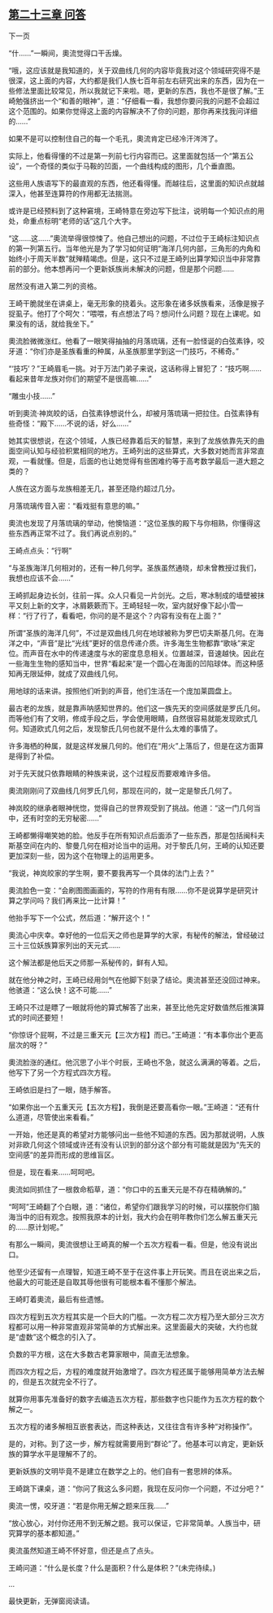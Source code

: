 ## [第二十三章 问答](https://www.xxbiquge.com/11_11207/9118964.html)
﻿下一页

  “什……”一瞬间，奧流觉得口干舌燥。

  “哦，这应该就是我知道的，关于双曲线几何的内容毕竟我对这个领域研究得不是很深，这上面的内容，大约都是我们人族七百年前左右研究出来的东西，因为在一些修法里面比较常见，所以我就记下来啦。嗯，更新的东西，我也不是很了解。”王崎勉强挤出一个“和善的眼神”，道：“仔细看一看，我想你要问我的问题不会超过这个范围的。如果你觉得这上面的内容解决不了你的问题，那你再来找我问详细的……”

  如果不是可以控制住自己的每一个毛孔，奧流肯定已经冷汗涔涔了。

  实际上，他看得懂的不过是第一列前七行内容而已。这里面就包括一个“第五公设”，一个奇怪的类似于马鞍的凹面，一个曲线构成的图形，几个垂直图。

  这些用人族语写下的最直观的东西，他还看得懂。而越往后，这里面的知识点就越深入，他甚至连算符的作用都无法揣测。

  或许是已经预料到了这种窘境，王崎特意在旁边写下批注，说明每一个知识点的用处，命重点标明“老师的话”这几个大字。

  “这……这……”奧流举得很惊悚了。他自己想出的问题，不过位于王崎标注知识点的第一列第五行。当年他光是为了学习如何证明“海洋几何内部，三角形的内角和始终小于周天半数”就殚精竭虑。但是，这只不过是王崎列出算学知识当中非常靠前的部分。他本想再问一个更新妖族尚未解决的问题，但是那个问题……

  居然没有进入第二列的资格。

  王崎干脆就坐在讲桌上，毫无形象的挠着头。这形象在诸多妖族看来，活像是猴子捉虱子。他打了个呵欠：“喂喂，有点想法了吗？想问什么问题？现在上课呢。如果没有的话，就给我坐下。”

  奧流脸微微涨红。他看了一眼笑得抽抽的月落琉璃，还有一脸怪诞的白弦素铮，咬牙道：“你们亦是圣族看重的种属，从圣族那里学到这一门技巧，不稀奇。”

  “‘技巧’？”王崎眉毛一挑。对于万法门弟子来说，这话称得上冒犯了：“技巧啊……看起来昔年龙族对你们的期望不是很高嘛……”

  “雕虫小技……”

  听到奧流·神岚皎的话，白弦素铮想说什么，却被月落琉璃一把拉住。白弦素铮有些奇怪：“殿下……不说的话，好么……”

  她其实很想说，在这个领域，人族已经靠着后天的智慧，来到了龙族依靠先天的曲面空间认知与经验积累相同的地方。王崎列出的这些算式，大多数对她而言非常直观，一看就懂。但是，后面的也让她觉得有些困难约等于高考数学最后一道大题之类的？

  人族在这方面与龙族相差无几，甚至还隐约超过几分。

  月落琉璃传音入密：“看戏挺有意思的嘛。”

  奧流也发现了月落琉璃的举动，他懊恼道：“这位圣族的殿下与你相熟，你懂得这些东西再正常不过了。我们再说点别的。”

  王崎点点头：“行啊”

  “与圣族海洋几何相对的，还有一种几何学。圣族虽然通晓，却未曾教授过我们，我想也应该不会……”

  王崎抓起身边长剑，往前一挥。众人只看见一片剑光。之后，寒冰制成的墙壁被抹平又刻上新的文字，冰屑簌簌而下。王崎轻轻一吹，室内就好像下起小雪一样：“行了行了，看看吧，你问的是不是这个？内容有没有在上面？”

  所谓“圣族的海洋几何”，不过是双曲线几何在地球被称为罗巴切夫斯基几何。在海洋之中，“声音”是比“光线”更好的信息传递介质。许多海生生物都靠“歌咏”来定位。而声音在水中的传递速度与水的密度息息相关。位置越深，音速越快。因此在一些海生生物的感知当中，世界“看起来”是一个圆心在海面的凹陷球体。而这种感知再无限延伸，就成了双曲线几何。

  用地球的话来讲。按照他们听到的声音，他们生活在一个庞加莱圆盘上。

  最古老的龙族，就是靠声呐感知世界的。他们这一族先天的空间感就是罗氏几何。而等他们有了文明，修成手段之后，学会使用眼睛，自然很容易就能发现欧式几何。知道欧式几何之后，发现黎氏几何也就不是什么太难的事情了。

  许多海栖的种属，就是这样发展几何的。他们在“用火”上落后了，但是在这方面算是得到了补偿。

  对于先天就只依靠眼睛的种族来说，这个过程反而要艰难许多倍。

  奧流刚刚问了双曲线几何罗氏几何，那现在问的，就一定是黎氏几何了。

  神岚皎的继承者眼神恍惚，觉得自己的世界观受到了挑战。他道：“这一门几何当中，还有时空的无穷秘密……”

  王崎都懒得嘲笑她的脸。他反手在所有知识点后面添了一些东西，那是包括闽科夫斯基空间在内的、黎曼几何在相对论当中的运用。对于黎氏几何，王崎的认知还要更加深刻一些，因为这个在物理上的运用更多。

  “我说，神岚皎家的学生啊，要不要我再写一个具体的法门上去？”

  奧流脸色一变：“会刷图图画画的，写符的作用有有限……你不是说算学是研究计算之学问吗？我们再来比一比计算！”

  他抬手写下一个公式，然后道：“解开这个！”

  奧流心中庆幸。幸好他的一位后天之师也是算学的大家，有秘传的解法，曾经破过三十三位妖族算家列出的天元式……

  这个解法都是他后天之师那一系秘传的，鲜有人知。

  就在他分神之时，王崎已经用剑气在他脚下刻录了结论。奧流甚至还没回过神来。他骇道：“这么快！这不可能……”

  王崎只不过是瞟了一眼就将他的算式解答了出来，甚至比他先定好数值然后推演算式的时间还要短！

  “你惊讶个屁啊，不过是三重天元【三次方程】而已。”王崎道：“有本事你出个更高层次的呀？”

  奧流脸涨的通红。他沉思了小半个时辰，王崎也不急，就这么满满的等着。之后，他写下了另一个方程式四次方程。

  王崎依旧是扫了一眼，随手解答。

  “如果你出一个五重天元【五次方程】，我倒是还要高看你一眼。”王崎道：“还有什么道道，尽管使出来看看。”

  一开始，他还是真的希望对方能够问出一些他不知道的东西。因为那就说明，人族对非欧几何这个领域或许还有没有认识到的部分这个部分有可能就是因为“先天的空间感”的差异而形成的思维盲区。

  但是，现在看来……呵呵吧。

  奧流如同抓住了一根救命稻草，道：“你口中的五重天元是不存在精确解的。”

  “呵呵”王崎翻了个白眼，道：“诸位，希望你们跟我学习的时候，可以摆脱你们脑海当中的旧有观念。按照我原本的计划，我大约会在明年教你们怎么解五重天元的……原计划呢。”

  有那么一瞬间，奧流很想让王崎真的解一个五次方程看一看。但是，他没有说出口。

  他至少还留有一点理智，知道王崎不至于在这件事上开玩笑。而且在说出来之后，他最大的可能还是自取其辱他很有可能根本看不懂那个解法。

  王崎盯着奧流，最后有些遗憾。

  四次方程到五次方程其实是一个巨大的门槛。一次方程二次方程乃至大部分三次方程都可以用一种非常直观非常简单的方式解出来。这里面最大的突破，大约也就是“虚数”这个概念的引入了。

  负数的平方根，这在大多数古老算家眼中，简直无法想象。

  而四次方程之后，方程的难度就开始激增了。四次方程还属于能够用简单方法去解的，但是五次就完全不行了。

  就算你用事先准备好的数字去编造五次方程，那些数字也只能作为五次方程的数个解之一。

  五次方程的诸多解相互嵌套表达，而这种表达，又往往含有许多种“对称操作”。

  是的，对称。到了这一步，解方程就需要用到“群论”了。他基本可以肯定，更新妖族的算学水平是理解不了的。

  更新妖族的文明毕竟不是建立在数学之上的。他们自有一套思辨的体系。

  王崎跳下课桌，道：“你问了我这么多问题，我现在反问你一个问题，不过分吧？”

  奧流一愣，咬牙道：“若是你用无解之题来压我……”

  “放心放心，对付你还用不到无解之题。我可以保证，它非常简单。人族当中，研究算学的基本都知道。”

  奧流虽然知道王崎不怀好意，但还是点了点头。

  王崎问道：“什么是长度？什么是面积？什么是体积？”(未完待续。)

  ...

  最快更新，无弹窗阅读请。
